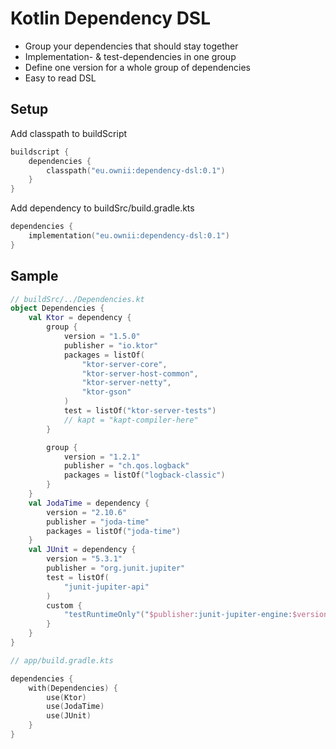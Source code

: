 # Kotlin Dependency DSL

- Group your dependencies that should stay together
- Implementation- & test-dependencies in one group
- Define one version for a whole group of dependencies
- Easy to read DSL

## Setup

Add classpath to buildScript

```kotlin
buildscript {
	dependencies {
		classpath("eu.ownii:dependency-dsl:0.1")
	}
}
```

Add dependency to buildSrc/build.gradle.kts

```kotlin
dependencies {
	implementation("eu.ownii:dependency-dsl:0.1")
}
```

## Sample

```kotlin
// buildSrc/../Dependencies.kt
object Dependencies {
	val Ktor = dependency {
		group {
			version = "1.5.0"
			publisher = "io.ktor"
			packages = listOf(
				"ktor-server-core",
				"ktor-server-host-common",
				"ktor-server-netty",
				"ktor-gson"
			)
			test = listOf("ktor-server-tests")
			// kapt = "kapt-compiler-here"
		}

		group {
			version = "1.2.1"
			publisher = "ch.qos.logback"
			packages = listOf("logback-classic")
		}
	}
	val JodaTime = dependency {
		version = "2.10.6"
		publisher = "joda-time"
		packages = listOf("joda-time")
	}
	val JUnit = dependency {
		version = "5.3.1"
		publisher = "org.junit.jupiter"
		test = listOf(
			"junit-jupiter-api"
		)
		custom {
			"testRuntimeOnly"("$publisher:junit-jupiter-engine:$version")
		}
	}
}

// app/build.gradle.kts

dependencies {
	with(Dependencies) {
		use(Ktor)
		use(JodaTime)
		use(JUnit)
	}
}
```